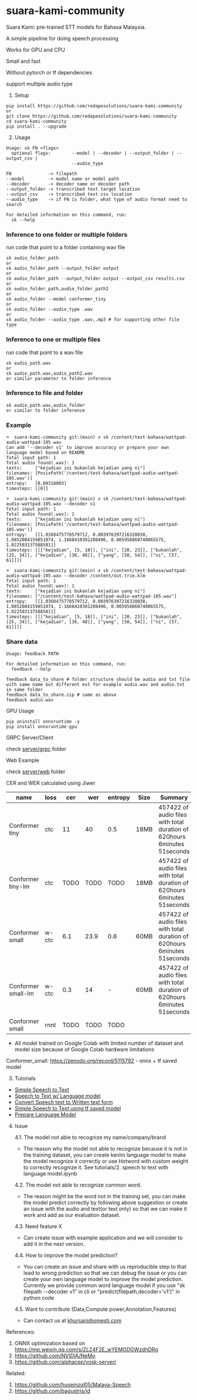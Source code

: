 # suara-kami-community

Suara Kami: pre-trained STT models for Bahasa Malaysia.

A simple pipeline for doing speech processing

Works for GPU and CPU

Small and fast

Without pytorch or tf dependencies

support multiple audio type

1. Setup

```
pip install https://github.com/redapesolutions/suara-kami-community
or
git clone https://github.com/redapesolutions/suara-kami-community
cd suara-kami-community
pip install . --upgrade
```

2. Usage

```
Usage: sk FN <flags>
  optional flags:        --model | --decoder | --output_folder | --output_csv |
                         --audio_type

FN              -> filepath
--model         -> model name or model path
--decoder       -> decoder name or decoder path
--output_folder -> transcribed text target location
--output_csv    -> transcribed text csv location
--audio_type    -> if FN is folder, what type of audio format need to search

For detailed information on this command, run:
  sk --help
```

### Inference to one folder or multiple folders
run code that point to a folder containing wav file
```
sk audio_folder_path
or
sk audio_folder_path --output_folder output
or
sk audio_folder_path --output_folder output --output_csv results.csv
or 
sk audio_folder_path,audio_folder_path2
or
sk audio_folder --model conformer_tiny
or
sk audio_folder --audio_type .wav
or
sk audio_folder --audio_type .wav,.mp3 # for supporting other file type
```

### Inference to one or multiple files
run code that point to a wav file
```
sk audio_path.wav
or
sk audio_path.wav,audio_path2.wav
or similar parameter to folder inference
```

### Inference to file and folder
```
sk audio_path.wav,audio_folder
or similar to folder inference
```

### Example
```
➜  suara-kami-community git:(main) ✗ sk /content/test-bahasa/wattpad-audio-wattpad-105.wav           
Can add '--decoder v1' to improve accuracy or prepare your own language model based on README
Total input path: 1
Total audio found(.wav): 1
texts:     ["kejadian ini bukanlah kejadian yang ni"]
filenames: [PosixPath('/content/test-bahasa/wattpad-audio-wattpad-105.wav')]
entropy:   [0.09318003]
timesteps: [[0]]
```

```
➜  suara-kami-community git:(main) ✗ sk /content/test-bahasa/wattpad-audio-wattpad-105.wav --decoder v1
Total input path: 1
Total audio found(.wav): 1
texts:     ["kejadian ini bukanlah kejadian yang ni"]
filenames: [PosixPath('/content/test-bahasa/wattpad-audio-wattpad-105.wav')]
entropy:   [[1.0360475778579712, 0.003976397216320038, 1.0852084159851074, 1.1668410301208496, 0.005958860740065575, 1.022503137588501]]
timesteps: [[["kejadian", [5, 18]], ["ini", [20, 23]], ["bukanlah", [25, 34]], ["kejadian", [36, 48]], ["yang", [50, 54]], ["ni", [57, 61]]]]
```
```
➜  suara-kami-community git:(main) ✗ sk /content/test-bahasa/wattpad-audio-wattpad-105.wav --decoder /content/out.trie.klm 
Total input path: 1
Total audio found(.wav): 1
texts:     ["kejadian ini bukanlah kejadian yang ni"]
filenames: ["/content/test-bahasa/wattpad-audio-wattpad-105.wav"]
entropy:   [[1.0360475778579712, 0.003976397216320038, 1.0852084159851074, 1.1668410301208496, 0.005958860740065575, 1.022503137588501]]
timesteps: [[["kejadian", [5, 18]], ["ini", [20, 23]], ["bukanlah", [25, 34]], ["kejadian", [36, 48]], ["yang", [50, 54]], ["ni", [57, 61]]]]
```

### Share data
```
Usage: feedback PATH

For detailed information on this command, run:
  feedback --help
```
```
feedback data_to_share # folder structure should be audio and txt file with same name but different ext for example audio.wav and audio.txt in same folder
feedback data_to_share.zip # same as above
feedback audio.wav
```

GPU Usage

```
pip uninstall onnxruntime -y
pip install onnxruntime-gpu
```

GRPC Server/Client

check [server/grpc](./server/grpc) folder

Web Example

check [server/web](./server/web) folder

CER and WER calculated using Jiwer

| name               | loss  | cer | wer  | entropy |  Size  | Summary                                                                  |
| ------------------ | ----- | --- | ---- | ------- |  ----  | ------------------------------------------------------------------------ |
| Conformer tiny     | ctc   | 11  | 40   | 0.5     |  18MB  | 457422 of audio files with total duration of 620hours 6minutes 51seconds |
| Conformer tiny-lm     | ctc   | TODO  | TODO   | TODO     |  18MB  | 457422 of audio files with total duration of 620hours 6minutes 51seconds |
| Conformer small    | w-ctc | 6.1 | 23.9 | 0.6     |  60MB  | 457422 of audio files with total duration of 620hours 6minutes 51seconds |
| Conformer small-lm | w-ctc | 0.3 | 14   | -       |  60MB  | 457422 of audio files with total duration of 620hours 6minutes 51seconds |
| Conformer small    | rnnt  | TODO| TODO | TODO    |        |                                                                          |

* All model trained on Google Colab with limited number of dataset and model size because of Google Colab hardware limitations

Conformer_small: https://zenodo.org/record/5115792 - onnx + tf saved model

3. Tutorials

- [Simple Speech to Text](./tutorials/1.speech_to_text.ipynb)
- [Speech to Text w/ Language model](./tutorials/2.speech_to_text_with_language_model.ipynb)
- [Convert Speech text to Written text form](./tutorials/3.normalize_text.ipynb)
- [Simple Speech to Text using tf saved model](./tutorials/4.tensorflow_inference.ipynb)
- [Prepare Language Model](https://github.com/huseinzol05/malaya-speech/blob/b44d08a225ce9ea6881527cd66018453feb1ace4/pretrained-model/stt/prepare-lm/README.md#L10)

4. Issue

    4.1. The model not able to recognize my name/company/brand
    - The reason why the model not able to recognize because it is not in the training dataset, you can create kenlm language model to make the model recognize it correctly or use Hotword with custom weight to correctly recognize it. See tutorials/2. speech to text with language model.ipynb

    4.2. The model not able to recognize common word.
    - The reason might be the word not in the training set, you can make the model predict correctly by following above suggestion or create an issue with the audio and text(or text only) so that we can make it work and add as our evaluation dataset.

    4.3. Need feature X
    - Can create issue with example application and we will consider to add it in the next version.

    4.4. How to improve the model prediction?
    - You can create an issue and share with us reproducible step to that lead to wrong prediction so that we can debug the issue or you can create your own language model to improve the model prediction. Currently we provide common word language model if you use "sk filepath --decoder v1" in cli or "predict(filepath,decoder='v1')" in python code

    4.5. Want to contribute (Data,Compute power,Annotation,Features)
    - Can contact us at khursani@omesti.com
     
References:

1. ONNX optimization based on https://mp.weixin.qq.com/s/ZLZ4F2E_wYEMODGWzdhDRg
2. https://github.com/NVIDIA/NeMo
3. https://github.com/alphacep/vosk-server/

Related:

1. https://github.com/huseinzol05/Malaya-Speech
2. https://github.com/bagustris/id